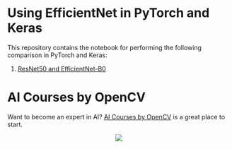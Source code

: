 # Using EfficientNet in PyTorch and Keras

This repository contains the notebook for performing the following comparison in PyTorch and Keras:

1. [ResNet50 and EfficientNet-B0](EfficientNet_ResNet50.ipynb)


# AI Courses by OpenCV

Want to become an expert in AI? [AI Courses by OpenCV](https://opencv.org/courses/) is a great place to start. 

<a href="https://opencv.org/courses/">
<p align="center"> 
<img src="https://www.learnopencv.com/wp-content/uploads/2020/04/AI-Courses-By-OpenCV-Github.png">
</p>
</a>
